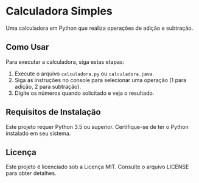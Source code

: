 # Calculadora Simples
Uma calculadora em Python que realiza operações de adição e subtração.

## Como Usar
Para executar a calculadora, siga estas etapas:

1. Execute o arquivo `calculadora.py` ou `calculadora.java`.
2. Siga as instruções no console para selecionar uma operação (1 para adição, 2 para subtração).
3. Digite os números quando solicitado e veja o resultado.

## Requisitos de Instalação
Este projeto requer Python 3.5 ou superior. Certifique-se de ter o Python instalado em seu sistema.

## Licença
Este projeto é licenciado sob a Licença MIT. Consulte o arquivo LICENSE para obter detalhes.
